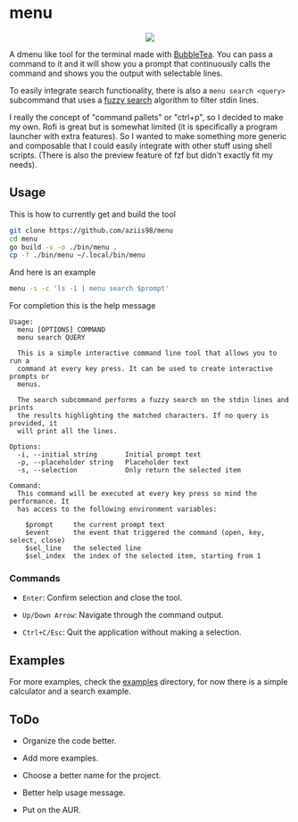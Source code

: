 # menu

<p align="center">
<img src="https://github.com/user-attachments/assets/455c9ec9-0375-40cc-a0ef-b6cfe31776cc" />    
</p>

A dmenu like tool for the terminal made with [BubbleTea](https://github.com/charmbracelet/bubbletea). You can pass a command to it and it will show you a prompt that continuously calls the command and shows you the output with selectable lines.

To easily integrate search functionality, there is also a `menu search <query>` subcommand that uses a [fuzzy search](https://github.com/sahilm/fuzzy) algorithm to filter stdin lines.

I really the concept of "command pallets" or "ctrl+p", so I decided to make my own. Rofi is great but is somewhat limited (it is specifically a program launcher with extra features). So I wanted to make something more generic and composable that I could easily integrate with other stuff using shell scripts. (There is also the preview feature of fzf but didn't exactly fit my needs).

## Usage

This is how to currently get and build the tool

```bash
git clone https://github.com/aziis98/menu
cd menu
go build -v -o ./bin/menu .
cp -f ./bin/menu ~/.local/bin/menu
```

And here is an example

```bash
menu -s -c 'ls -1 | menu search $prompt'
```

For completion this is the help message

```
Usage:
  menu [OPTIONS] COMMAND
  menu search QUERY

  This is a simple interactive command line tool that allows you to run a
  command at every key press. It can be used to create interactive prompts or
  menus.

  The search subcommand performs a fuzzy search on the stdin lines and prints
  the results highlighting the matched characters. If no query is provided, it
  will print all the lines.

Options:
  -i, --initial string       Initial prompt text
  -p, --placeholder string   Placeholder text
  -s, --selection            Only return the selected item

Command:
  This command will be executed at every key press so mind the performance. It
  has access to the following environment variables:

    $prompt     the current prompt text
    $event      the event that triggered the command (open, key, select, close)
    $sel_line   the selected line
    $sel_index  the index of the selected item, starting from 1
```

### Commands

- `Enter`: Confirm selection and close the tool.

- `Up/Down Arrow`: Navigate through the command output.

- `Ctrl+C/Esc`: Quit the application without making a selection.

## Examples

For more examples, check the [examples](./examples) directory, for now there is a simple calculator and a search example.

## ToDo

- Organize the code better.

- Add more examples.

- Choose a better name for the project.

- Better help usage message.

- Put on the AUR.